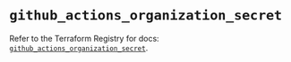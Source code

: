 # `github_actions_organization_secret`

Refer to the Terraform Registry for docs: [`github_actions_organization_secret`](https://registry.terraform.io/providers/integrations/github/6.7.0/docs/resources/actions_organization_secret).
